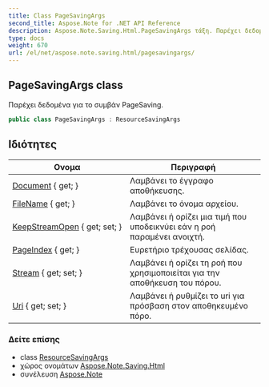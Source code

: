 ```yaml
---
title: Class PageSavingArgs
second_title: Aspose.Note for .NET API Reference
description: Aspose.Note.Saving.Html.PageSavingArgs τάξη. Παρέχει δεδομένα για το συμβάν PageSaving.
type: docs
weight: 670
url: /el/net/aspose.note.saving.html/pagesavingargs/
---
```

## PageSavingArgs class

Παρέχει δεδομένα για το συμβάν PageSaving.

```csharp
public class PageSavingArgs : ResourceSavingArgs
```

## Ιδιότητες

| Ονομα | Περιγραφή |
| --- | --- |
| [Document](../../aspose.note.saving.html/resourcesavingargs/document/) { get; } | Λαμβάνει το έγγραφο αποθήκευσης. |
| [FileName](../../aspose.note.saving.html/resourcesavingargs/filename/) { get; } | Λαμβάνει το όνομα αρχείου. |
| [KeepStreamOpen](../../aspose.note.saving.html/resourcesavingargs/keepstreamopen/) { get; set; } | Λαμβάνει ή ορίζει μια τιμή που υποδεικνύει εάν η ροή παραμένει ανοιχτή. |
| [PageIndex](../../aspose.note.saving.html/pagesavingargs/pageindex/) { get; } | Ευρετήριο τρέχουσας σελίδας. |
| [Stream](../../aspose.note.saving.html/resourcesavingargs/stream/) { get; set; } | Λαμβάνει ή ορίζει τη ροή που χρησιμοποιείται για την αποθήκευση του πόρου. |
| [Uri](../../aspose.note.saving.html/resourcesavingargs/uri/) { get; set; } | Λαμβάνει ή ρυθμίζει το uri για πρόσβαση στον αποθηκευμένο πόρο. |

### Δείτε επίσης

* class [ResourceSavingArgs](../resourcesavingargs/)
* χώρος ονομάτων [Aspose.Note.Saving.Html](../../aspose.note.saving.html/)
* συνέλευση [Aspose.Note](../../)


